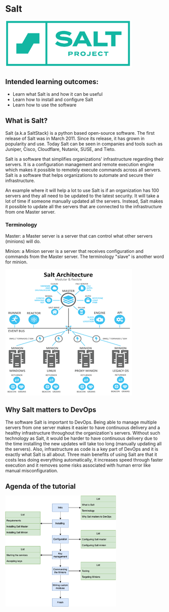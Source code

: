# Salt
<img src="assets/Salt-pic.png" width="400" height="150" />

## Intended learning outcomes:
* Learn what Salt is and how it can be useful
* Learn how to install and configure Salt
* Learn how to use the software

## What is Salt? 

Salt (a.k.a SaltStack) is a python based open-source software. The first release of Salt was in March 2011. Since its release, it has grown in popularity and use. Today Salt can be seen in companies and tools such as Juniper, Cisco, Cloudflare, Nutanix, SUSE, and Tieto.

Salt is a software that simplifies organizations' infrastructure regarding their servers. It is a configuration management and remote execution engine which makes it possible to remotely execute commands across all servers. Salt is a software that helps organizations to automate and secure their infrastructure.

An example where it will help a lot to use Salt is if an organization has 100 servers and they all need to be updated to the latest security. It will take a lot of time if someone manually updated all the servers. Instead, Salt makes it possible to update all the servers that are connected to the infrastructure from one Master server. 

### Terminology
Master: a Master server is a server that can control what other servers (minions) will do. 

Minion: a Minion server is a server that receives configuration and commands from the Master server. The terminology "slave" is another word for minion. 

<img src="assets/Master-minions.png" width="400" height="400" />


## Why Salt matters to DevOps

The software Salt is important to DevOps. Being able to manage multiple servers from one server makes it easier to have continuous delivery and a healthy infrastructure throughout the organization's servers. Without such technology as Salt, it would be harder to have continuous delivery due to the time installing the new updates will take too long (manually updating all the servers). Also, infrastructure as code is a key part of DevOps and it is exactly what Salt is all about. Three main benefits of using Salt are that it costs less doing everything automatically, it increases speed through faster execution and it removes some risks associated with human error like manual misconfiguration.

## Agenda of the tutorial

<img src="assets/Agenda.png" width="350" height="350" />